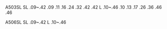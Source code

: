


A503SL
SL .09~.42
.09 .11 .16 .24 .32 .42 .42
L .10~.46
.10 .13 .17 .26 .36 .46 .46

A506SL
SL .09~.42
L .10~.46








